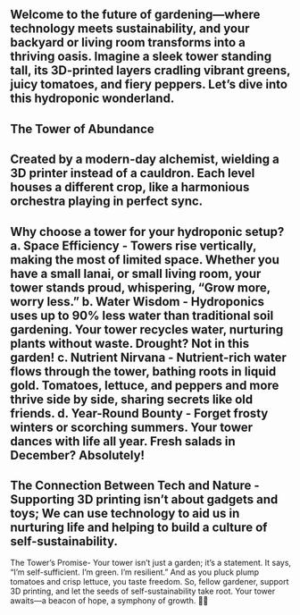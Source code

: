 Welcome to the future of gardening—where technology meets sustainability, and your backyard or living room transforms into a thriving oasis. 
Imagine a sleek tower standing tall, its 3D-printed layers cradling vibrant greens, juicy tomatoes, and fiery peppers. Let’s dive into this hydroponic wonderland.
-
The Tower of Abundance
-
Created by a modern-day alchemist, wielding a 3D printer instead of a cauldron. Each level houses a different crop, like a harmonious orchestra playing in perfect sync.
-
Why choose a tower for your hydroponic setup?
a. Space Efficiency -
Towers rise vertically, making the most of limited space. Whether you have a small lanai, or small living room, your tower stands proud, whispering, “Grow more, worry less.”
b. Water Wisdom -
Hydroponics uses up to 90% less water than traditional soil gardening. Your tower recycles water, nurturing plants without waste. Drought? Not in this garden!
c. Nutrient Nirvana -
Nutrient-rich water flows through the tower, bathing roots in liquid gold. Tomatoes, lettuce, and peppers and more thrive side by side, sharing secrets like old friends.
d. Year-Round Bounty -
Forget frosty winters or scorching summers. Your tower dances with life all year. Fresh salads in December? Absolutely!
-
The Connection Between Tech and Nature -
Supporting 3D printing isn’t about gadgets and toys; We can use technology to aid us in nurturing life and helping to build a culture of self-sustainability. 
-
The Tower’s Promise-
Your tower isn’t just a garden; it’s a statement. It says, “I’m self-sufficient. I’m green. I’m resilient.” And as you pluck plump tomatoes and crisp lettuce, you taste freedom.
So, fellow gardener, support 3D printing, and let the seeds of self-sustainability take root. Your tower awaits—a beacon of hope, a symphony of growth. 🌿🌟
